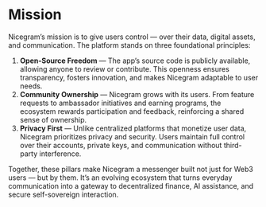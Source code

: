 # Mission

Nicegram’s mission is to give users control — over their data, digital assets, and communication. The platform stands on three foundational principles:

1. **Open-Source Freedom** — The app’s source code is publicly available, allowing anyone to review or contribute. This openness ensures transparency, fosters innovation, and makes Nicegram adaptable to user needs.
2. **Community Ownership** — Nicegram grows with its users. From feature requests to ambassador initiatives and earning programs, the ecosystem rewards participation and feedback, reinforcing a shared sense of ownership.
3. **Privacy First** — Unlike centralized platforms that monetize user data, Nicegram prioritizes privacy and security. Users maintain full control over their accounts, private keys, and communication without third-party interference.

Together, these pillars make Nicegram a messenger built not just for Web3 users — but by them. It’s an evolving ecosystem that turns everyday communication into a gateway to decentralized finance, AI assistance, and secure self-sovereign interaction.
